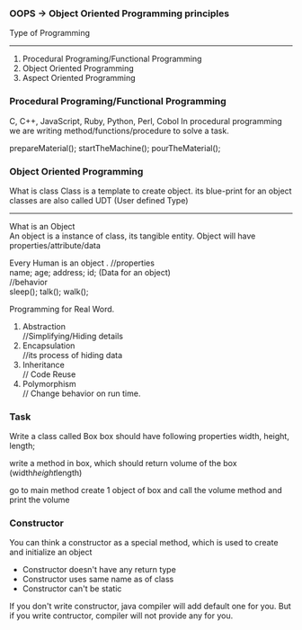 ### OOPS -> Object Oriented Programming principles

Type of Programming
<hr>
<ol>
    <li>Procedural Programing/Functional Programming</li>
    <li>Object Oriented Programming</li>
    <li>Aspect Oriented Programming</li>
</ol>

### Procedural Programing/Functional Programming
C, C++, JavaScript, Ruby, Python, Perl, Cobol
In procedural programming we are writing method/functions/procedure
to solve a task. 

prepareMaterial();
startTheMachine();
pourTheMaterial();

### Object Oriented Programming 
What is class 
Class is a template to create object. its blue-print for an object
classes are also called UDT (User defined Type)
<hr>
What is an Object<br/>
An object is a instance of class, its tangible entity.
Object will have properties/attribute/data 

Every Human is an object .
//properties<br/>
name;
age;
address;
id;  (Data for an object)
<br>
//behavior <br/>
sleep();
talk();
walk();



Programming for Real Word.
<ol>
    <li> Abstraction </li> //Simplifying/Hiding details
    <li> Encapsulation </li> //its process of hiding data
    <li> Inheritance  </li> // Code Reuse
    <li> Polymorphism </li> // Change behavior on run time. 

</ol>

### Task 
Write a class called Box 
box should have following properties 
width, height, length; 

write a method in box, which should return 
volume of the box (width*height*length)

go to main method 
create 1 object of box 
and call the volume method and print the volume



### Constructor 
You can think a constructor as a special method, which is used
to create and initialize an object

<ul>
    <li> Constructor doesn't have any return type</li>
    <li> Constructor uses same name as of class</li>
    <li> Constructor can't be static</li>
</ul>
If you don't write constructor, java compiler will 
add default one for you.
But if you write contructor, compiler will not provide any 
for you.
